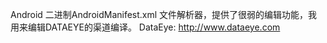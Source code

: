 Android 二进制AndroidManifest.xml 文件解析器，提供了很弱的编辑功能，我用来编辑DATAEYE的渠道编译。
DataEye:  http://www.dataeye.com

